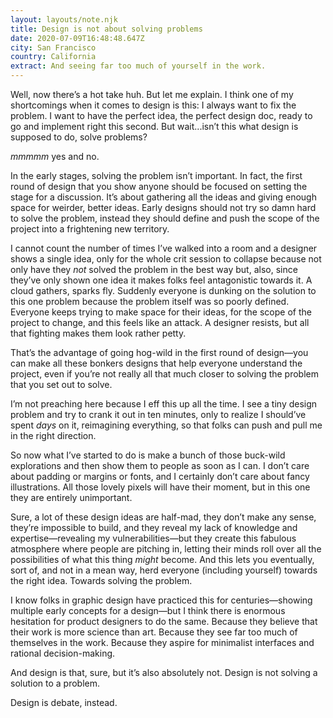 ```yaml
---
layout: layouts/note.njk
title: Design is not about solving problems
date: 2020-07-09T16:48:48.647Z
city: San Francisco
country: California
extract: And seeing far too much of yourself in the work.
---
```


Well, now there’s a hot take huh. But let me explain. I think one of my shortcomings when it comes to design is this: I always want to fix the problem. I want to have the perfect idea, the perfect design doc, ready to go and implement right this second. But wait...isn’t this what design is supposed to do, solve problems?

_mmmmm_ yes and no.

In the early stages, solving the problem isn’t important. In fact, the first round of design that you show anyone should be focused on setting the stage for a discussion. It’s about gathering all the ideas and giving enough space for weirder, better ideas. Early designs should not try so damn hard to solve the problem, instead they should define and push the scope of the project into a frightening new territory.

I cannot count the number of times I’ve walked into a room and a designer shows a single idea, only for the whole crit session to collapse because not only have they _not_ solved the problem in the best way but, also, since they’ve only shown one idea it makes folks feel antagonistic towards it. A cloud gathers, sparks fly. Suddenly everyone is dunking on the solution to this one problem because the problem itself was so poorly defined. Everyone keeps trying to make space for their ideas, for the scope of the project to change, and this feels like an attack. A designer resists, but all that fighting makes them look rather petty.

That’s the advantage of going hog-wild in the first round of design—you can make all these bonkers designs that help everyone understand the project, even if you’re not really all that much closer to solving the problem that you set out to solve.

I’m not preaching here because I eff this up all the time. I see a tiny design problem and try to crank it out in ten minutes, only to realize I should’ve spent _days_ on it, reimagining everything, so that folks can push and pull me in the right direction.

So now what I’ve started to do is make a bunch of those buck-wild explorations and then show them to people as soon as I can. I don’t care about padding or margins or fonts, and I certainly don’t care about fancy illustrations. All those lovely pixels will have their moment, but in this one they are entirely unimportant.

Sure, a lot of these design ideas are half-mad, they don’t make any sense, they’re impossible to build, and they reveal my lack of knowledge and expertise—revealing my vulnerabilities—but they create this fabulous atmosphere where people are pitching in, letting their minds roll over all the possibilities of what this thing _might_ become. And this lets you eventually, sort of, and not in a mean way, herd everyone (including yourself) towards the right idea. Towards solving the problem.

I know folks in graphic design have practiced this for centuries—showing multiple early concepts for a design—but I think there is enormous hesitation for product designers to do the same. Because they believe that their work is more science than art. Because they see far too much of themselves in the work. Because they aspire for minimalist interfaces and rational decision-making.

And design is that, sure, but it’s also absolutely not. Design is not solving a solution to a problem.

Design is debate, instead.
